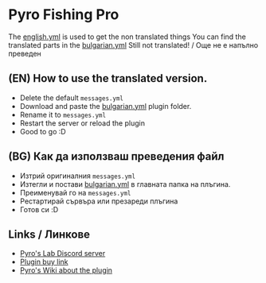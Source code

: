 # Pyro Fishing Pro
The [english.yml](english.yml) is used to get the non translated things
You can find the translated parts in the [bulgarian.yml](bulgarian.yml)
Still not translated! / Още не е напълно преведен
## (EN) How to use the translated version.
- Delete the default `messages.yml`
- Download and paste the [bulgarian.yml](bulgarian.yml) plugin folder.
- Rename it to `messages.yml`
- Restart the server or reload the plugin
- Good to go :D
## (BG) Как да използваш преведения файл
- Изтрий оригиналния `messages.yml`
- Изтегли и постави [bulgarian.yml](bulgarian.yml) в главната папка на плъгина.
- Преименувай го на `messages.yml`
- Рестартирай сървъра или презареди плъгина
- Готов си :D
## Links / Линкове
- [Pyro's Lab Discord server](https://discord.gg/pyro-s-lab-492655781087543297)
- [Plugin buy link](https://www.spigotmc.org/resources/pyrofishingpro-1-14-x-1-20-x-1-fishing-plugin-new-tournament-rework.60729/)
- [Pyro's Wiki about the plugin](https://pyrotempus.gitbook.io/pyro-plugins/pyrofishingpro/splash-page)